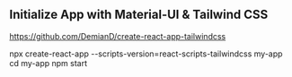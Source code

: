 ## Initialize App with Material-UI & Tailwind CSS

https://github.com/DemianD/create-react-app-tailwindcss

npx create-react-app --scripts-version=react-scripts-tailwindcss my-app
cd my-app
npm start
